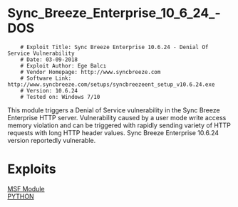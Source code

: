 # Sync_Breeze_Enterprise_10_6_24_-DOS

        # Exploit Title: Sync Breeze Enterprise 10.6.24 - Denial Of Service Vulnerability
        # Date: 03-09-2018
        # Exploit Author: Ege Balcı
        # Vendor Homepage: http://www.syncbreeze.com
        # Software Link: http://www.syncbreeze.com/setups/syncbreezeent_setup_v10.6.24.exe
        # Version: 10.6.24
        # Tested on: Windows 7/10


This module triggers a Denial of Service vulnerability in the Sync Breeze Enterprise HTTP server. Vulnerability caused by a user mode write access memory violation and can be triggered with rapidly sending variety of HTTP requests with long HTTP header values. Sync Breeze Enterprise 10.6.24 version reportedly vulnerable.

# Exploits

[MSF Module](https://github.com/EgeBalci/Sync_Breeze_Enterprise_10_6_24_-DOS/blob/master/syncbreeze_enterprise_dos.rb) <br>
[PYTHON](https://github.com/EgeBalci/Sync_Breeze_Enterprise_10_6_24_-DOS/blob/master/dos.py)